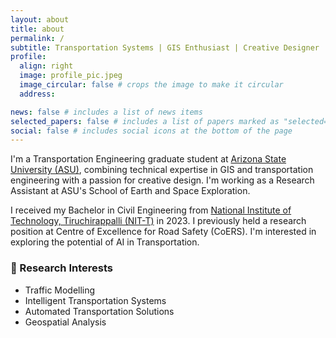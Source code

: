```yaml
---
layout: about
title: about
permalink: /
subtitle: Transportation Systems | GIS Enthusiast | Creative Designer
profile:
  align: right
  image: profile_pic.jpeg
  image_circular: false # crops the image to make it circular
  address:

news: false # includes a list of news items
selected_papers: false # includes a list of papers marked as "selected={true}"
social: false # includes social icons at the bottom of the page
---
```


I'm a Transportation Engineering graduate student at
[Arizona State University (ASU)](https://www.asu.edu/), combining technical
expertise in GIS and transportation engineering with a passion for creative design.
I'm working as a Research Assistant at ASU's School of Earth and Space
Exploration.

I received my Bachelor in Civil Engineering from
[National Institute of Technology, Tiruchirappalli (NIT-T)](https://www.nitt.edu/)
in 2023. I previously held a research position at
Centre of Excellence for Road Safety (CoERS).
I'm interested in exploring the potential of AI in Transportation.

### 🔬 Research Interests

- Traffic Modelling
- Intelligent Transportation Systems
- Automated Transportation Solutions
- Geospatial Analysis
